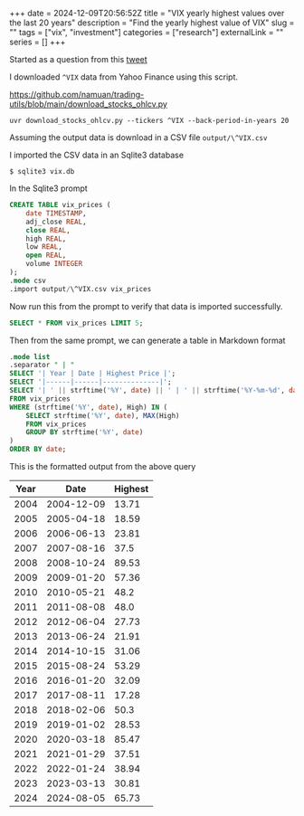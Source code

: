 +++ 
date = 2024-12-09T20:56:52Z
title = "VIX yearly highest values over the last 20 years"
description = "Find the yearly highest value of VIX"
slug = "" 
tags = ["vix", "investment"]
categories = ["research"]
externalLink = ""
series = []
+++

Started as a question from this [tweet](https://x.com/ksidiii/status/1866088473985245220?s=12)

I downloaded `^VIX` data from Yahoo Finance using this script.

https://github.com/namuan/trading-utils/blob/main/download_stocks_ohlcv.py

```shell
uvr download_stocks_ohlcv.py --tickers ^VIX --back-period-in-years 20
```

Assuming the output data is download in a CSV file `output/\^VIX.csv`

I imported the CSV data in an Sqlite3 database

```shell
$ sqlite3 vix.db
```

In the Sqlite3 prompt

```sql
CREATE TABLE vix_prices (
    date TIMESTAMP,
    adj_close REAL,
    close REAL,
    high REAL,
    low REAL,
    open REAL,
    volume INTEGER
);
.mode csv
.import output/\^VIX.csv vix_prices
```

Now run this from the prompt to verify that data is imported successfully.

```sql
SELECT * FROM vix_prices LIMIT 5;
```

Then from the same prompt, we can generate a table in Markdown format

```sql
.mode list
.separator " | "
SELECT '| Year | Date | Highest Price |';
SELECT '|------|------|--------------|';
SELECT '| ' || strftime('%Y', date) || ' | ' || strftime('%Y-%m-%d', date) || ' | ' || ROUND(High, 2) || ' |'
FROM vix_prices
WHERE (strftime('%Y', date), High) IN (
    SELECT strftime('%Y', date), MAX(High)
    FROM vix_prices
    GROUP BY strftime('%Y', date)
)
ORDER BY date;
```

This is the formatted output from the above query 

| Year | Date       | Highest |
|------|------------|---------|
| 2004 | 2004-12-09 | 13.71   |
| 2005 | 2005-04-18 | 18.59   |
| 2006 | 2006-06-13 | 23.81   |
| 2007 | 2007-08-16 | 37.5    |
| 2008 | 2008-10-24 | 89.53   |
| 2009 | 2009-01-20 | 57.36   |
| 2010 | 2010-05-21 | 48.2    |
| 2011 | 2011-08-08 | 48.0    |
| 2012 | 2012-06-04 | 27.73   |
| 2013 | 2013-06-24 | 21.91   |
| 2014 | 2014-10-15 | 31.06   |
| 2015 | 2015-08-24 | 53.29   |
| 2016 | 2016-01-20 | 32.09   |
| 2017 | 2017-08-11 | 17.28   |
| 2018 | 2018-02-06 | 50.3    |
| 2019 | 2019-01-02 | 28.53   |
| 2020 | 2020-03-18 | 85.47   |
| 2021 | 2021-01-29 | 37.51   |
| 2022 | 2022-01-24 | 38.94   |
| 2023 | 2023-03-13 | 30.81   |
| 2024 | 2024-08-05 | 65.73   |
